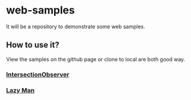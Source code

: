 # web-samples
It will be a repository to demonstrate some web samples.

## How to use it?
View the samples on the github page or clone to local are both good way.

### [IntersectionObserver](https://joezheng2015.github.io/web-samples/src/intersection_observer.html)

### [Lazy Man](https://joezheng2015.github.io/web-samples/src/lazy_man.html)